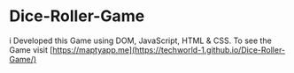 # Dice-Roller-Game
i Developed this Game using DOM, JavaScript, HTML &amp; CSS. To see the Game visit [https://maptyapp.me](https://techworld-1.github.io/Dice-Roller-Game/)
